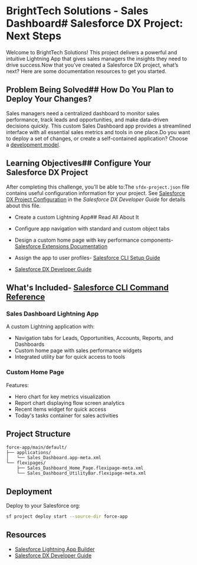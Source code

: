 # BrightTech Solutions - Sales Dashboard# Salesforce DX Project: Next Steps



Welcome to BrightTech Solutions! This project delivers a powerful and intuitive Lightning App that gives sales managers the insights they need to drive success.Now that you’ve created a Salesforce DX project, what’s next? Here are some documentation resources to get you started.



## Problem Being Solved## How Do You Plan to Deploy Your Changes?



Sales managers need a centralized dashboard to monitor sales performance, track leads and opportunities, and make data-driven decisions quickly. This custom Sales Dashboard app provides a streamlined interface with all essential sales metrics and tools in one place.Do you want to deploy a set of changes, or create a self-contained application? Choose a [development model](https://developer.salesforce.com/tools/vscode/en/user-guide/development-models).



## Learning Objectives## Configure Your Salesforce DX Project



After completing this challenge, you'll be able to:The `sfdx-project.json` file contains useful configuration information for your project. See [Salesforce DX Project Configuration](https://developer.salesforce.com/docs/atlas.en-us.sfdx_dev.meta/sfdx_dev/sfdx_dev_ws_config.htm) in the _Salesforce DX Developer Guide_ for details about this file.



- Create a custom Lightning App## Read All About It

- Configure app navigation with standard and custom object tabs

- Design a custom home page with key performance components- [Salesforce Extensions Documentation](https://developer.salesforce.com/tools/vscode/)

- Assign the app to user profiles- [Salesforce CLI Setup Guide](https://developer.salesforce.com/docs/atlas.en-us.sfdx_setup.meta/sfdx_setup/sfdx_setup_intro.htm)

- [Salesforce DX Developer Guide](https://developer.salesforce.com/docs/atlas.en-us.sfdx_dev.meta/sfdx_dev/sfdx_dev_intro.htm)

## What's Included- [Salesforce CLI Command Reference](https://developer.salesforce.com/docs/atlas.en-us.sfdx_cli_reference.meta/sfdx_cli_reference/cli_reference.htm)


### Sales Dashboard Lightning App
A custom Lightning application with:
- Navigation tabs for Leads, Opportunities, Accounts, Reports, and Dashboards
- Custom home page with sales performance widgets
- Integrated utility bar for quick access to tools

### Custom Home Page
Features:
- Hero chart for key metrics visualization
- Report chart displaying flow screen analytics
- Recent items widget for quick access
- Today's tasks container for sales activities

## Project Structure

```
force-app/main/default/
├── applications/
│   └── Sales_Dashboard.app-meta.xml
└── flexipages/
    ├── Sales_Dashboard_Home_Page.flexipage-meta.xml
    └── Sales_Dashboard_UtilityBar.flexipage-meta.xml
```

## Deployment

Deploy to your Salesforce org:
```bash
sf project deploy start --source-dir force-app
```

## Resources

- [Salesforce Lightning App Builder](https://help.salesforce.com/s/articleView?id=sf.lightning_app_builder_overview.htm)
- [Salesforce DX Developer Guide](https://developer.salesforce.com/docs/atlas.en-us.sfdx_dev.meta/sfdx_dev/sfdx_dev_intro.htm)
